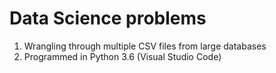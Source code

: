# Data Science problems
1. Wrangling through multiple CSV files from large databases 
2. Programmed in Python 3.6 (Visual Studio Code)